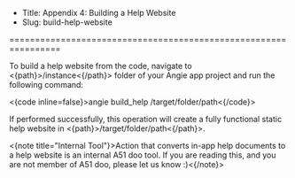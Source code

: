 * Title: Appendix 4: Building a Help Website
* Slug: build-help-website

================================================================

To build a help website from the code, navigate to <{path}>/instance<{/path}> folder of your Angie app project and run the following command:

<{code inline=false}>angie build_help /target/folder/path<{/code}>

If performed successfully, this operation will create a fully functional static help website in <{path}>/target/folder/path<{/path}>.

<{note title="Internal Tool"}>Action that converts in-app help documents to a help website is an internal A51 doo tool. If you are reading this, and you are not member of A51 doo, please let us know :)<{/note}>
